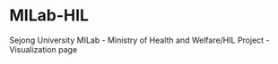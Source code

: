 # MILab-HIL
Sejong University MILab -  Ministry of Health and Welfare/HIL Project - Visualization page
